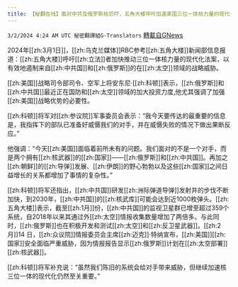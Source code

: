 ```yaml
---
title: 【秘翻在线】面对中共及俄罗斯核恐吓，五角大楼呼吁加速美国三位一体核力量的现代化
---
```

`3/2/2024 4:24 AM UTC 秘密翻譯組G-Translators` [轉載自GNews](https://gnews.org/articles/2358219)

2024年[[zh:3月1日]]，[[zh:乌克兰媒体]]RBC参考[[zh:五角大楼]]新闻部信息报道：[[zh:五角大楼]]呼吁[[zh:立法]]者加快推动三位一体核力量的现代化法案，以有效地遏制来自[[zh:中共国]]和[[zh:俄罗斯]]的在[[zh:太空]]领域的战略威胁。

[[zh:美国]]战略司令部司令、空军上将安东尼·[[zh:科顿]]表示，[[zh:俄罗斯]]和[[zh:中共国]]最近正在国防和[[zh:太空]]领域的加大投资力度,他尤其强调了加强[[zh:美国]]战略优势的必要性。

[[zh:科顿]]将军对[[zh:参议院]]军事委员会表示：“我今天要传达的最重要的信息是，我指挥下的部队已准备好威慑我们的对手，并在威慑失败的情况下做出果断反应。”

他强调：“今天[[zh:美国]]面临着前所未有的问题。我们面对的不是一个对手，而是两个拥有[[zh:核武器]]的[[zh:国家]]——[[zh:俄罗斯]]和[[zh:中共国]]。再加之[[zh:朝鲜]]的[[zh:导弹]]发展、[[zh:伊朗]]的野心勃勃以及这些[[zh:国家]]之间日益增长的关系都增加了事情的复杂性。”

[[zh:科顿]]将军还指出，[[zh:中共国]]研发[[zh:洲际弹道导弹]]发射井的步伐不断加快，到2030年，[[zh:中共国]]的[[zh:核武库]]可能会达到近1000枚弹头。[[zh:五角大楼]]表示，截至[[zh:1月]]份，[[zh:中共国]]的监视卫星群已增至超过359个系统，自2018年以来其通过外[[zh:太空]]情报收集数量增加了两倍多。与此同时，[[zh:俄罗斯]]也在积极开发和测试[[zh:太空]]和[[zh:反卫星武器]]。[[zh:2月]]14 日，[[zh:众议院]]情报委员会主席[[zh:迈克]]·特纳宣布，[[zh:美国]][[zh:国家]]安全面临严重威胁，因为情报报告显示[[zh:俄罗斯]]计划在[[zh:太空部署]][[zh:核武器]]。

[[zh:科顿]]将军补充说：“虽然我们陈旧的系统会给对手带来威胁，但继续加速核三位一体的现代化仍然至关重要。”
